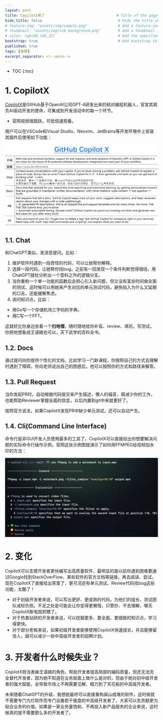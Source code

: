 ```yaml
---
layout: post
title: CopilotX来了                                 # Title of the page
hide_title: false                                   # Hide the title when displaying the post, but shown in lists of posts
# feature-img: "assets/img/sample.png"              # Add a feature-image to the post
# thumbnail: "assets/img/stb_background.png"        # Add a thumbnail image on blog view
# color: rgb(80,140,22)                             # Add the specified color as feature image, and change link colors in post
bootstrap: true                                     # Add bootstrap to the page
published: true
tags: [故障]
excerpt_separator: <!--more-->
---
```


<!--more-->
* TOC
{:toc}

# 1. CopilotX

[CopilotX](https://github.com/features/preview/copilot-x)是GitHub基于OpenAI公司GPT-4研发出来的结对编程机器人，官宣其肩负AI驱动开发的使命，可集成到开发活动中的每一个环节。

- 官网视频很跳跃，可低倍速观看。

用户可以在VSCode和Visual Studio、Neovim、JetBrains等开发环境中上安装其插件后使用如下功能：

![CopilotX](/assets/img/post/2023-03-26/copilotx.png)

## 1.1. Chat

和ChatGPT类似，发消息提问，比如：

1. 维护软件时遇到一段奇怪的代码，可以让她帮你解释。
2. 选择一段代码，让她帮你找bug。之前有一回发现一个条件判断觉得很绕，用ChatGPT就给分析出一个意料之外的逻辑分支。
3. 当你重构一个单一功能的函数后会担心引入新问题，但又没有富余时间做全面的测试，这时候可以用她来产生对应的单元测试代码，避免陷入为什么又延期的口舌，还能缓解焦虑。
4. 询问知识点，比如：
  * 用Go写一个存储机场三字码的字典。
  * 用C写一个FFT。

这就好比你身边坐着一个**扫地僧**，随时随地给你补盲、review、填坑、写测试，你把他想象成王语嫣也可以，天下武学的百科全书。

## 1.2. Docs

通过提问向你提供个性化的文档，比如学习一门新课程，你按照自己的方式去理解时遇到了障碍，你向老师说出自己的困惑后，他可以按照你的方式和路径来解答。

## 1.3. Pull Request

当你发起PR时，自动根据代码提交来产生描述，懒人的福音，既减少你的工作，也能帮助Reviewer掌握全面的信息，以后内置到git中来就更好了。

按照官方说法，如果CopilotX发现PR中缺少单元测试，还可以自动产生。

## 1.4. Cli(Command Line Interface)

命令行是非GUI开发人员使用最多的工具了，CopilotX可以直接给出你想要解决问题的实际命令行操作示例，官网这张示例图就演示了如何用FFMPEG给视频加水印的方法：

![CopilotX Cli](/assets/img/post/2023-03-26/copilotx_cli.png)

# 2. 变化

CopiloX可以支撑开发者更快编写出高质量软件，最明显的是以前你遇到困难要通过Google找到StackOverFlow、某些软件的官方文档等链接，再去阅读、尝试，现在CopilotX了直接给出答案了，更可况还有单元测试、Review代码找bug这些功能，太酷了！

* 对于初级开发者来说，可以写出更好、更成熟的代码，为他们的组长、测试团队减轻负担。不足之处是可能会让你变得更懒惰，只管抄、不去理解，哪天CopilotX断电就抓瞎了。
* 对于热衷钻研的开发者来说，可以挖掘更多、更全面、更细致的知识点，学习得更快。
* 对于部分老板来说，如果初级开发者能够使用CopilotX快速成长，并且能够留住人，就可以减少一些中高级开发者的招聘计划。

# 3. 开发者什么时候失业？

CopilotX担当表妹王语嫣的角色，帮助开发者提高局部的编码质量，但还无法完全替代开发者，因为她不知道在业务层面上做什么是对的，但由于她对初中级开发者的强大赋能，会导致市场上不再需要见解、精力到了天花板的中高级开发者。

未来随着ChatGPT的升级，我想她最终可以直接重构屎山成堆的软件，这时候就不需要专门为烂软件而专门设置若干接盘的中高级开发者了，大家可以去贡献更为贴合业务的价值。如果是一家业务量饱和、不再投入新产品服务的企业来说，这时候真的就不需要那么多的开发者了。